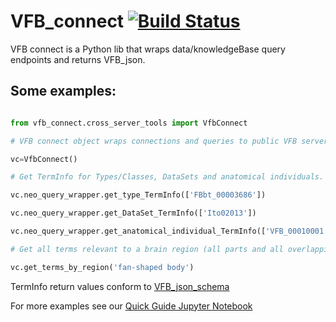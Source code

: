 # VFB_connect [![Build Status](https://travis-ci.com/VirtualFlyBrain/VFB_connect.svg?branch=master)](https://travis-ci.com/VirtualFlyBrain/VFB_connect)

VFB connect is a Python lib that wraps data/knowledgeBase query endpoints and returns VFB_json.
  
  
  ## Some examples:
  
 ```python

from vfb_connect.cross_server_tools import VfbConnect

# VFB connect object wraps connections and queries to public VFB servers.

vc=VfbConnect()

# Get TermInfo for Types/Classes, DataSets and anatomical individuals.

vc.neo_query_wrapper.get_type_TermInfo(['FBbt_00003686'])

vc.neo_query_wrapper.get_DataSet_TermInfo(['Ito02013'])

vc.neo_query_wrapper.get_anatomical_individual_TermInfo(['VFB_00010001'])

# Get all terms relevant to a brain region (all parts and all overlapping cells.  Query by label supported by default.

vc.get_terms_by_region('fan-shaped body')

```

TermInfo return values conform to [VFB_json_schema](https://virtualflybrain.github.io/schema_doc.html)

For more examples see our [Quick Guide Jupyter Notebook](https://github.com/VirtualFlyBrain/VFB_connect/blob/master/snippets/VFB_connect_Quick_Guide.ipynb)
